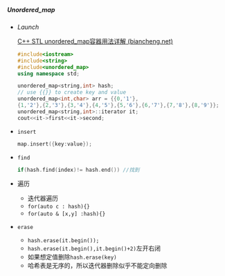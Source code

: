 ##### Unordered_map

* *Launch*

  [C++ STL unordered_map容器用法详解 (biancheng.net)](http://c.biancheng.net/view/7231.html)

  ```c++
  #include<iostream>
  #include<string>
  #include<unordered_map>
  using namespace std;
  
  unordered_map<string,int> hash;
  // use {{}} to create key and value
  unordered_map<int,char> arr = {{0,'1'},
  {1,'2'},{2,'3'},{3,'4'},{4,'5'},{5,'6'},{6,'7'},{7,'8'},{8,'9'}}; 
  unordered_map<string,int>::iterator it;
  cout<<it->first<<it->second;
  ```

* `insert`

  ```c++
  map.insert({key:value});
  ```

* `find`

  ```c++
  if(hash.find(index)!= hash.end()) //找到
  ```

* 遍历

  * 迭代器遍历
  * `for(auto c : hash){}`
  * `for(auto & [x,y] :hash){}`
  
* `erase`

  * `hash.erase(it.begin());`
  * `hash.erase(it.begin(),it.begin()+2)`左开右闭
  * 如果想定值删除`hash.erase(key)`
  * 哈希表是无序的，所以迭代器删除似乎不能定向删除